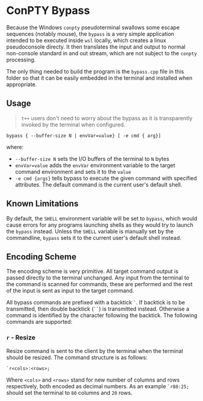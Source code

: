 # ConPTY Bypass

Because the Windows `conpty` pseudoterminal swallows some escape sequences (notably mouse), the `bypass` is a very simple application intended to be executed inside `wsl` locally, which creates a linux pseudoconsole directy. It then translates the input and output to normal non-console standard in and out stream, which are not subject to the `conpty` processing.

The only thing needed to build the program is the `bypass.cpp` file in this folder so that it can be easily embedded in the terminal and installed when appropriate. 

## Usage

> `t++` users don't need to worry about the bypass as it is transparently invoked by the terminal when configured. 

    bypass { --buffer-size N | envVar=value} [ -e cmd { arg}]

where:

- `--buffer-size N` sets the I/O buffers of the terminal to `N` bytes
- `envVar=value` adds the `envVar` environment variable to the target command environment and sets it to the `value`
- `-e cmd {args}` tells bypass to execute the given command with specified attributes. The default command is the current user's default shell.  

## Known Limitations

By default, the `SHELL` environment variable will be set to `bypass`, which would cause errors for any programs launching shells as they would try to launch the `bypass` instead. Unless the `SHELL` variable is manually set by the commandline, `bypass` sets it to the current user's default shell instead. 

## Encoding Scheme

The encoding scheme is very primitive. All target command output is passed directly to the terminal unchanged. Any input from the terminal to the command is scanned for commands, these are performed and the rest of the input is sent as input to the target command. 

All bypass commands are prefixed with a backtick `` ` ``. If backtick is to be transmitted, then double backtick (``` `` ```) is transmitted instead. Otherwise a command is identified by the character following the backtick. The following commands are supported: 

### `r` - Resize

Resize command is sent to the client by the terminal when the terminal should be resized. The command structure is as follows:

    `r<cols>:<rows>;

Where `<cols>` and `<rows>` stand for new number of columns and rows respectively, both encoded as decimal numbers. As an example `` `r80:25; `` should set the terminal to `80` columns and `20` rows. 